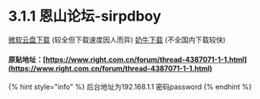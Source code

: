 # 3.1.1  恩山论坛-sirpdboy

[微软云盘下载](https://cccscls-my.sharepoint.com/:f:/g/personal/boss\_jldjld\_com/EqprTwKW1W9KhE1kq12bFUUBlSWvbAus36nSAwTNVwV8JQ?e=DsTWeB) (较全但下载速度因人而异) [奶牛下载](https://bigdongdong.cowtransfer.com/s/dc53ae3cad4949) (不全国内下载较快)

#### 原贴地址：[https://www.right.com.cn/forum/thread-4387071-1-1.html](https://www.right.com.cn/forum/thread-4387071-1-1.html)

{% hint style="info" %}
后台地址为192.168.1.1 密码password
{% endhint %}
